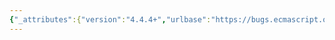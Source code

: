 ```yaml
---
{"_attributes":{"version":"4.4.4+","urlbase":"https://bugs.ecmascript.org/","maintainer":"dherman@mozilla.com"},"bug":{"bug_id":1692,"creation_ts":"2013-08-01 10:53:00 -0700","short_desc":"15.*: \"the this value\" without bold 'this'","delta_ts":"2013-08-23 08:23:21 -0700","product":"Draft for 6th Edition","component":"editorial issue","version":"Rev 16: July 15, 2013 Draft","rep_platform":"All","op_sys":"All","bug_status":"RESOLVED","resolution":"FIXED","priority":"Normal","bug_severity":"minor","everconfirmed":true,"reporter":{"uid":"jmdyck","name":"Michael Dyck"},"assigned_to":{"uid":"allen","name":"Allen Wirfs-Brock"},"long_desc":[{"commentid":4670,"comment_count":0,"who":{"uid":"jmdyck","name":"Michael Dyck"},"bug_when":"2013-08-01 10:53:49 -0700","thetext":"Normally, the phrase \"the this value\" has \"this\" in a bold font.\nHere are the few cases where it doesn't:\n  15.2.4.6 / Note\n  15.5.3 / para 3\n  15.5.3.9 / para 1\n  15.7.3 / para 3\n  15.10.5.14 / para 2\n  15.13.7.4.2 / step 1\n  15.13.7.4.10 / step 1\n\nAlso, 10.2.1.3 / para 1 has \"the this value\" with 'this' in a monospace font, which is odd."},{"commentid":4677,"comment_count":1,"who":{"uid":"allen","name":"Allen Wirfs-Brock"},"bug_when":"2013-08-01 13:01:02 -0700","thetext":"fixed in rev17 editor's draft"},{"commentid":5163,"comment_count":2,"who":{"uid":"allen","name":"Allen Wirfs-Brock"},"bug_when":"2013-08-23 08:23:21 -0700","thetext":"fixed in rev17, August 23, 2013 draft"}]}}
---
```

